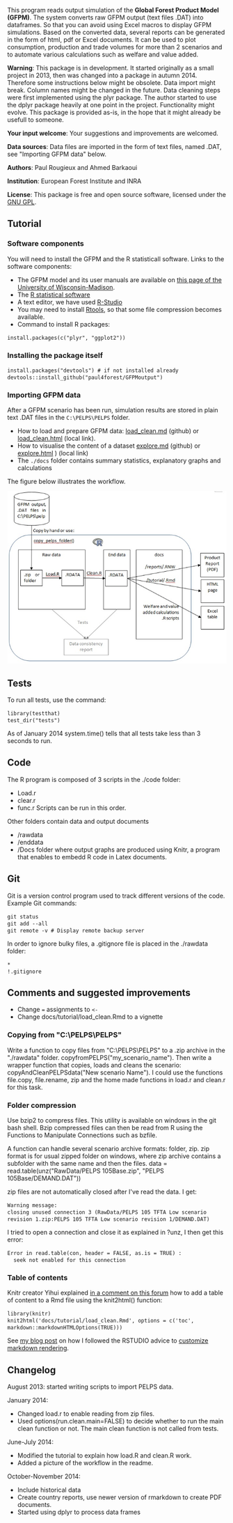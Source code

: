 This program reads output simulation of the __Global Forest Product Model (GFPM)__. 
The system converts raw GFPM output (text files .DAT) into dataframes. So that you can avoid using Excel macros to display GFPM simulations. Based on the converted data, several reports can be generated in the form of html, pdf or Excel documents. It can be used to plot consumption, production and trade volumes for more than 2 scenarios and to automate various calculations such as welfare and value added.


__Warning__: 
This package is in development.
It started originally as a small project in 2013,
then was changed into a package in autumn 2014. 
Therefore some instructions below might be obsolete.
Data import might break. Column names might be changed in the future.
Data cleaning steps were first implemented using the plyr package.
The author started to use the dplyr package heavily at one point in the project.
Functionality might evolve. 
This package is provided as-is, 
in the hope that it might already be usefull to someone.

__Your input welcome__:  Your suggestions and improvements are welcomed.

__Data sources__: Data files are imported in the form of text files, named .DAT, see "Importing GFPM data" below.

__Authors__: Paul Rougieux and Ahmed Barkaoui

__Institution__: European Forest Institute and INRA 

__License__: This package is free and open source software, 
licensed under the [GNU GPL](http://www.gnu.org/copyleft/gpl.html).


Tutorial
----------
### Software components
You will need to install the GFPM and the R statisticall software. Links to the software components:

* The GFPM model and its user manuals are available on [this page of the University of Wisconsin-Madison](http://labs.russell.wisc.edu/buongiorno/welcome/gfpm/).
* The [R statistical software](http://www.r-project.org/)
* A text editor, we have used [R-Studio](http://www.rstudio.com/products/rstudio/download/)
* You may need to install [Rtools](http://cran.r-project.org/bin/windows/Rtools/), so that some file compression becomes available.
* Command to install R packages:
```
install.packages(c("plyr", "ggplot2"))
```

### Installing the package itself
```
install.packages("devtools") # if not installed already
devtools::install_github("paul4forest/GFPMoutput")
```

### Importing GFPM data
After a GFPM scenario has been run, simulation results are stored 
in plain text .DAT files in the `C:\PELPS\PELPS` folder.

* How to load and prepare GFPM data: 
   [load_clean.md](./docs/tutorial/load_clean.md) (github) or [load_clean.html](./docs/tutorial/load_clean.html) (local link).
* How to visualise the content of a dataset [explore.md](./docs/tutorial/explore.md) (github) or [explore.html](./docs/tutorial/explore.html) ) (local link)
* The `./docs` folder contains summary statistics, explanatory graphs and calculations



The figure below illustrates the workflow. 

![gfpm_output_data_processing_workflow](docs/methodology/gfpm_output_data_processing_workflow.jpg)



Tests
-----
To run all tests, use the command:
```
library(testthat)
test_dir("tests")
```
As of January 2014 system.time() tells that all tests take less than 3 seconds to run.

Code 
-----
The R program is composed of 3 scripts in the ./code folder:
* Load.r
* clear.r
* func.r
Scripts can be run in this order.

Other folders contain data and output documents
* /rawdata
* /enddata
* /Docs folder where output graphs are produced
using Knitr, a program that enables to embedd R code in Latex documents.


Git 
---
Git is a version control program used to track different versions of the code. Example Git commands:
```
git status
git add --all
git remote -v # Display remote backup server
```
In order to ignore bulky files, a .gitignore file is placed in the ./rawdata folder:
```
*
!.gitignore
```

Comments and suggested improvements
--------------------------------
* Change `=` assignments to `<-`
* Change docs/tutorial/load_clean.Rmd to a vignette

### Copying from  "C:\PELPS\PELPS"
Write a function to copy files from "C:\PELPS\PELPS" to a .zip archive in the "./rawdata" folder.
copyfromPELPS("my_scenario_name"). Then write a wrapper function that copies, loads and cleans the scenario: copyAndCleanPELPSdata("New scenario Name"). I could use the functions file.copy, file.rename, zip and the home made functions in load.r and clean.r for this task.

### Folder compression
Use bzip2 to compress files. This utility is available on windows in the git bash shell.
Bzip compressed files can then be read from R using the Functions to Manipulate Connections such as bzfile.

A function can handle several scenario archive formats: folder, zip. 
zip format is for usual zipped folder on windows, where zip archive contains a subfolder with the same name and then the files.
data = read.table(unz("RawData/PELPS 105Base.zip", "PELPS 105Base/DEMAND.DAT"))

zip files are not automatically closed after I've read the data. I get:
```
Warning message:
closing unused connection 3 (RawData/PELPS 105 TFTA Low scenario revision 1.zip:PELPS 105 TFTA Low scenario revision 1/DEMAND.DAT) 
```
I tried to open a connection and close it as explained in ?unz, I then get this error:
```
Error in read.table(con, header = FALSE, as.is = TRUE) : 
  seek not enabled for this connection
```

### Table of contents
Knitr creator Yihui explained [in a comment on this forum](http://stackoverflow.com/a/14664227/2641825) 
how to add a table of content to a Rmd file using the knit2html() function:
```
library(knitr)
knit2html('docs/tutorial/load_clean.Rmd', options = c('toc', markdown::markdownHTMLOptions(TRUE)))
```
See [my blog post](http://paulremote.blogspot.fr/2014/01/add-table-of-content-to-html-files.html) on 
how I followed the RSTUDIO advice to
[customize markdown rendering](http://www.rstudio.com/ide/docs/authoring/markdown_custom_rendering).

Changelog
---------
August 2013: started writing scripts to import PELPS data.

January 2014: 

* Changed load.r to enable reading from zip files. 
* Used options(run.clean.main=FALSE) to decide whether to run the main clean function or not.
  The main clean function is not called from tests. 

June-July 2014:

* Modified the tutorial to explain how load.R and clean.R work.
* Added a picture of the workflow in the readme.

October-November 2014:

* Include historical data
* Create country reports, use newer version of rmarkdown to create PDF documents.
* Started using dplyr to process data frames
